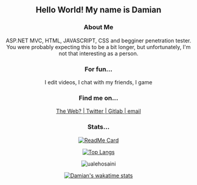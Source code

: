 <div align='center'>
 
## Hello World! My name is Damian



### About Me

ASP.NET MVC, HTML, JAVASCRIPT, CSS and begginer penetration tester. You were probably expecting this to be a bit longer, but unfortunately, I'm not that interesting as a person. 


### For fun...
I edit videos,
I chat with my friends,
I game

### Find me on...

[The Web? | ](https://dkatsios.ml)
[Twitter | ](https://twitter.com/damik_raw)
[Gitlab | ](https://gitlab.com/dk.raw)
[email](mailto://hello@dkatsios.tk)
</div>
<div align='center'>
 
### Stats...
 
   [![ReadMe Card](https://github-readme-stats.vercel.app/api?username=dk-raw&show_icons=true&theme=vue-dark&include_all_commits=true )]()


   [![Top Langs](https://github-readme-stats.vercel.app/api/top-langs/?username=dk-raw&show_icons=true&theme=vue-dark&include_all_commits=true)](https://github.com/anuraghazra/github-readme-stats)
   
   <p><img align="center" src="https://github-readme-streak-stats.herokuapp.com/?user=dk_raw&show_icons=true&theme=vue-dark&include_all_commits=true" alt="ualehosaini" /></p> 
   
   [![Damian's wakatime stats](https://github-readme-stats.vercel.app/api/wakatime?username=dk-raw&show_icons=true&theme=vue-dark&include_all_commits=true)](https://github.com/anuraghazra/github-readme-stats)


</div>
